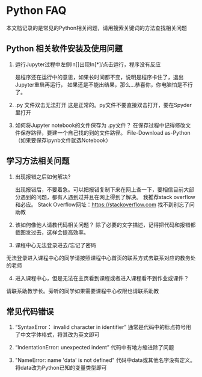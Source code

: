 # Python FAQ

本文档记录的是常见的Python相关问题，请用搜索关键词的方法查找相关问题

## Python 相关软件安装及使用问题

1. 运行Jupyter过程中左侧In[]出现In[*]/点击运行，程序没有反应

   是程序还在运行中的意思，如果长时间都不变，说明是程序卡住了，退出Jupyter重启再运行，
   如果还是不能出结果，那么...恭喜你，你电脑怕是不行了。
2. .py 文件双击无法打开
	这是正常的。py文件不要直接双击打开，要在Spyder里打开
3. 如何将Jupyter notebook的文件保存为 .py文件？
	在保存过程中记得修改文件保存路径，要建一个自己找的到的文件路径。 
	File-Download as-Python（如果要保存ipynb文件就选Notebook）


## 学习方法相关问题

1. 出现报错之后如何解决?

   出现报错后，不要着急。可以把报错复制下来在网上查一下，要相信目前大部分遇到的问题，都有人遇到过并且在网上得到了解决。
   我推荐stack overflow和必应。
   Stack Overflow网址：https://stackoverflow.com
   找不到别忘了问助教

2. 该如何像他人请教代码相关问题？
  除了必要的文字描述，记得把代码和报错都截图发过去，这样会提高效率。

3. 课程中心无法登录进去/忘记了密码

  无法登录进入课程中心的同学请按照课程中心首页的联系方式去联系对应的教务处的老师

4. 进入课程中心，但是无法在主页看到课程或者进入课程看不到作业或课件？

  请联系助教学长。旁听的同学如果需要课程中心权限也请联系助教



## 常见代码错误

1. “SyntaxError： invalid character in identifier”
  通常是代码中的标点符号用了中文字体格式，将其改为英文即可

2. “IndentationError: unexpected indent”
   代码中有地方缩进除了问题

3. "NameError: name 'data' is not defined"
	代码中data或其他名字没有定义。将data改为Python已知的变量类型即可





